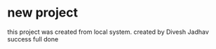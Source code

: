 # new project 

this project was created from local system.
created by Divesh Jadhav 
success full done

